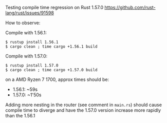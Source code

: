 Testing compile time regression on Rust 1.57.0
https://github.com/rust-lang/rust/issues/91598


How to observe:

Compile with 1.56.1:
```
$ rustup install 1.56.1
$ cargo clean ; time cargo +1.56.1 build
```

Compile with 1.57.0:
```
$ rustup install 1.57.0
$ cargo clean ; time cargo +1.57.0 build
```

on a AMD Ryzen 7 1700, approx times should be:
- 1.56.1: ~59s
- 1.57.0: ~1'50s

Adding more nesting in the router (see comment in `main.rs`) should cause compile time to diverge and have the 1.57.0 version increase more rapidly than the 1.56.1
